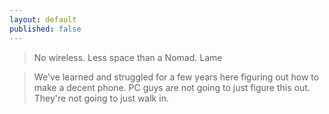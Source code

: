 ```yaml
---
layout: default
published: false
---
```


> No wireless. Less space than a Nomad. Lame

> We've learned and struggled for a few years here figuring out how to make a decent phone. PC guys are not going to just figure this out. They're not going to just walk in.